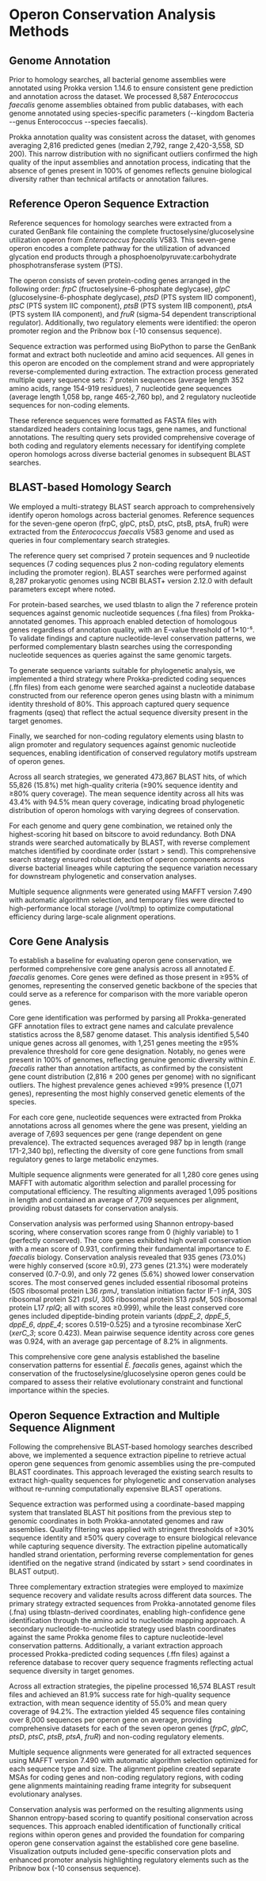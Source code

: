 # Operon Conservation Analysis Methods

## Genome Annotation

Prior to homology searches, all bacterial genome assemblies were annotated using Prokka version 1.14.6 to ensure consistent gene prediction and annotation across the dataset. We processed 8,587 *Enterococcus faecalis* genome assemblies obtained from public databases, with each genome annotated using species-specific parameters (--kingdom Bacteria --genus Enterococcus --species faecalis).

Prokka annotation quality was consistent across the dataset, with genomes averaging 2,816 predicted genes (median 2,792, range 2,420-3,558, SD 200). This narrow distribution with no significant outliers confirmed the high quality of the input assemblies and annotation process, indicating that the absence of genes present in 100% of genomes reflects genuine biological diversity rather than technical artifacts or annotation failures.

## Reference Operon Sequence Extraction

Reference sequences for homology searches were extracted from a curated GenBank file containing the complete fructoselysine/glucoselysine utilization operon from *Enterococcus faecalis* V583. This seven-gene operon encodes a complete pathway for the utilization of advanced glycation end products through a phosphoenolpyruvate:carbohydrate phosphotransferase system (PTS).

The operon consists of seven protein-coding genes arranged in the following order: *frpC* (fructoselysine-6-phosphate deglycase), *glpC* (glucoselysine-6-phosphate deglycase), *ptsD* (PTS system IID component), *ptsC* (PTS system IIC component), *ptsB* (PTS system IIB component), *ptsA* (PTS system IIA component), and *fruR* (sigma-54 dependent transcriptional regulator). Additionally, two regulatory elements were identified: the operon promoter region and the Pribnow box (-10 consensus sequence).

Sequence extraction was performed using BioPython to parse the GenBank format and extract both nucleotide and amino acid sequences. All genes in this operon are encoded on the complement strand and were appropriately reverse-complemented during extraction. The extraction process generated multiple query sequence sets: 7 protein sequences (average length 352 amino acids, range 154-919 residues), 7 nucleotide gene sequences (average length 1,058 bp, range 465-2,760 bp), and 2 regulatory nucleotide sequences for non-coding elements.

These reference sequences were formatted as FASTA files with standardized headers containing locus tags, gene names, and functional annotations. The resulting query sets provided comprehensive coverage of both coding and regulatory elements necessary for identifying complete operon homologs across diverse bacterial genomes in subsequent BLAST searches.

## BLAST-based Homology Search

We employed a multi-strategy BLAST search approach to comprehensively identify operon homologs across bacterial genomes. Reference sequences for the seven-gene operon (frpC, glpC, ptsD, ptsC, ptsB, ptsA, fruR) were extracted from the *Enterococcus faecalis* V583 genome and used as queries in four complementary search strategies.

The reference query set comprised 7 protein sequences and 9 nucleotide sequences (7 coding sequences plus 2 non-coding regulatory elements including the promoter region). BLAST searches were performed against 8,287 prokaryotic genomes using NCBI BLAST+ version 2.12.0 with default parameters except where noted.

For protein-based searches, we used tblastn to align the 7 reference protein sequences against genomic nucleotide sequences (.fna files) from Prokka-annotated genomes. This approach enabled detection of homologous genes regardless of annotation quality, with an E-value threshold of 1×10⁻⁵. To validate findings and capture nucleotide-level conservation patterns, we performed complementary blastn searches using the corresponding nucleotide sequences as queries against the same genomic targets.

To generate sequence variants suitable for phylogenetic analysis, we implemented a third strategy where Prokka-predicted coding sequences (.ffn files) from each genome were searched against a nucleotide database constructed from our reference operon genes using blastn with a minimum identity threshold of 80%. This approach captured query sequence fragments (qseq) that reflect the actual sequence diversity present in the target genomes.

Finally, we searched for non-coding regulatory elements using blastn to align promoter and regulatory sequences against genomic nucleotide sequences, enabling identification of conserved regulatory motifs upstream of operon genes.

Across all search strategies, we generated 473,867 BLAST hits, of which 55,826 (15.8%) met high-quality criteria (≥90% sequence identity and ≥80% query coverage). The mean sequence identity across all hits was 43.4% with 94.5% mean query coverage, indicating broad phylogenetic distribution of operon homologs with varying degrees of conservation.

For each genome and query gene combination, we retained only the highest-scoring hit based on bitscore to avoid redundancy. Both DNA strands were searched automatically by BLAST, with reverse complement matches identified by coordinate order (sstart > send). This comprehensive search strategy ensured robust detection of operon components across diverse bacterial lineages while capturing the sequence variation necessary for downstream phylogenetic and conservation analyses.

Multiple sequence alignments were generated using MAFFT version 7.490 with automatic algorithm selection, and temporary files were directed to high-performance local storage (/vol/tmp) to optimize computational efficiency during large-scale alignment operations.

## Core Gene Analysis

To establish a baseline for evaluating operon gene conservation, we performed comprehensive core gene analysis across all annotated *E. faecalis* genomes. Core genes were defined as those present in ≥95% of genomes, representing the conserved genetic backbone of the species that could serve as a reference for comparison with the more variable operon genes.

Core gene identification was performed by parsing all Prokka-generated GFF annotation files to extract gene names and calculate prevalence statistics across the 8,587 genome dataset. This analysis identified 5,540 unique genes across all genomes, with 1,251 genes meeting the ≥95% prevalence threshold for core gene designation. Notably, no genes were present in 100% of genomes, reflecting genuine genomic diversity within *E. faecalis* rather than annotation artifacts, as confirmed by the consistent gene count distribution (2,816 ± 200 genes per genome) with no significant outliers. The highest prevalence genes achieved ≥99% presence (1,071 genes), representing the most highly conserved genetic elements of the species.

For each core gene, nucleotide sequences were extracted from Prokka annotations across all genomes where the gene was present, yielding an average of 7,693 sequences per gene (range dependent on gene prevalence). The extracted sequences averaged 987 bp in length (range 171-2,340 bp), reflecting the diversity of core gene functions from small regulatory genes to large metabolic enzymes.

Multiple sequence alignments were generated for all 1,280 core genes using MAFFT with automatic algorithm selection and parallel processing for computational efficiency. The resulting alignments averaged 1,095 positions in length and contained an average of 7,709 sequences per alignment, providing robust datasets for conservation analysis.

Conservation analysis was performed using Shannon entropy-based scoring, where conservation scores range from 0 (highly variable) to 1 (perfectly conserved). The core genes exhibited high overall conservation with a mean score of 0.931, confirming their fundamental importance to *E. faecalis* biology. Conservation analysis revealed that 935 genes (73.0%) were highly conserved (score ≥0.9), 273 genes (21.3%) were moderately conserved (0.7-0.9), and only 72 genes (5.6%) showed lower conservation scores. The most conserved genes included essential ribosomal proteins (50S ribosomal protein L36 *rpmJ*, translation initiation factor IF-1 *infA*, 30S ribosomal protein S21 *rpsU*, 30S ribosomal protein S13 *rpsM*, 50S ribosomal protein L17 *rplQ*; all with scores ≥0.999), while the least conserved core genes included dipeptide-binding protein variants (*dppE_2*, *dppE_5*, *dppE_6*, *dppE_4*; scores 0.519-0.525) and a tyrosine recombinase XerC (*xerC_3*; score 0.423). Mean pairwise sequence identity across core genes was 0.924, with an average gap percentage of 8.2% in alignments.

This comprehensive core gene analysis established the baseline conservation patterns for essential *E. faecalis* genes, against which the conservation of the fructoselysine/glucoselysine operon genes could be compared to assess their relative evolutionary constraint and functional importance within the species.

## Operon Sequence Extraction and Multiple Sequence Alignment

Following the comprehensive BLAST-based homology searches described above, we implemented a sequence extraction pipeline to retrieve actual operon gene sequences from genomic assemblies using the pre-computed BLAST coordinates. This approach leveraged the existing search results to extract high-quality sequences for phylogenetic and conservation analyses without re-running computationally expensive BLAST operations.

Sequence extraction was performed using a coordinate-based mapping system that translated BLAST hit positions from the previous step to genomic coordinates in both Prokka-annotated genomes and raw assemblies. Quality filtering was applied with stringent thresholds of ≥30% sequence identity and ≥50% query coverage to ensure biological relevance while capturing sequence diversity. The extraction pipeline automatically handled strand orientation, performing reverse complementation for genes identified on the negative strand (indicated by sstart > send coordinates in BLAST output).

Three complementary extraction strategies were employed to maximize sequence recovery and validate results across different data sources. The primary strategy extracted sequences from Prokka-annotated genome files (.fna) using tblastn-derived coordinates, enabling high-confidence gene identification through the amino acid to nucleotide mapping approach. A secondary nucleotide-to-nucleotide strategy used blastn coordinates against the same Prokka genome files to capture nucleotide-level conservation patterns. Additionally, a variant extraction approach processed Prokka-predicted coding sequences (.ffn files) against a reference database to recover query sequence fragments reflecting actual sequence diversity in target genomes.

Across all extraction strategies, the pipeline processed 16,574 BLAST result files and achieved an 81.9% success rate for high-quality sequence extraction, with mean sequence identity of 55.0% and mean query coverage of 94.2%. The extraction yielded 45 sequence files containing over 8,000 sequences per operon gene on average, providing comprehensive datasets for each of the seven operon genes (*frpC*, *glpC*, *ptsD*, *ptsC*, *ptsB*, *ptsA*, *fruR*) and non-coding regulatory elements.

Multiple sequence alignments were generated for all extracted sequences using MAFFT version 7.490 with automatic algorithm selection optimized for each sequence type and size. The alignment pipeline created separate MSAs for coding genes and non-coding regulatory regions, with coding gene alignments maintaining reading frame integrity for subsequent evolutionary analyses.

Conservation analysis was performed on the resulting alignments using Shannon entropy-based scoring to quantify positional conservation across sequences. This approach enabled identification of functionally critical regions within operon genes and provided the foundation for comparing operon gene conservation against the established core gene baseline. Visualization outputs included gene-specific conservation plots and enhanced promoter analysis highlighting regulatory elements such as the Pribnow box (-10 consensus sequence).
